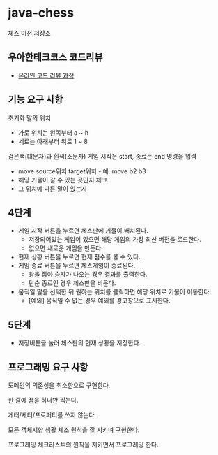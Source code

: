 # java-chess

체스 미션 저장소

## 우아한테크코스 코드리뷰

- [온라인 코드 리뷰 과정](https://github.com/woowacourse/woowacourse-docs/blob/master/maincourse/README.md)

## 기능 요구 사항

초기화 말의 위치

- 가로 위치는 왼쪽부터 a ~ h
- 세로는 아래부터 위로 1 ~ 8

검은색(대문자)과 흰색(소문자)
게임 시작은 start, 종료는 end 명령을 입력

- move source위치 target위치 - 예. move b2 b3
- 해당 기물이 갈 수 있는 곳인지 체크
- 그 위치에 다른 말이 있는지

## 4단계

- 게임 시작 버튼을 누르면 체스판에 기물이 배치된다.
    - 저장되어있는 게임이 있으면 해당 게임의 가장 최신 버전을 로드한다.
    - 없으면 새로운 게임을 만든다.
- 현재 상황 버튼을 누르면 현재 점수를 볼 수 있다.
- 게임 종료 버튼을 누르면 체스게임이 종료된다.
    - 왕을 잡아 승자가 나오는 경우 결과를 출력한다.
    - 단순 종료인 경우 체스판을 비운다.
- 움직일 말을 선택한 뒤 원하는 위치를 클릭하면 해당 위치로 기물이 이동한다.
    - [예외] 움직일 수 없는 경우 예외를 경고창으로 표시한다.

## 5단계

- 저장버튼을 눌러 체스판의 현재 상황을 저장한다.

## 프로그래밍 요구 사항

도메인의 의존성을 최소한으로 구현한다.

한 줄에 점을 하나만 찍는다.

게터/세터/프로퍼티를 쓰지 않는다.

모든 객체지향 생활 체조 원칙을 잘 지키며 구현한다.

프로그래밍 체크리스트의 원칙을 지키면서 프로그래밍 한다.

